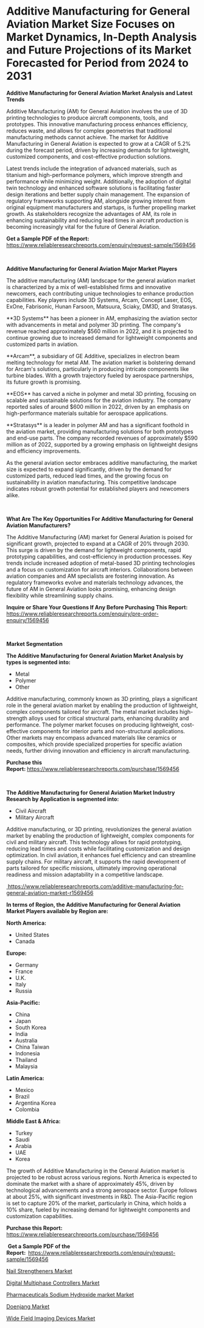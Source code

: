 <p><h1>Additive Manufacturing for General Aviation Market Size Focuses on Market Dynamics, In-Depth Analysis and Future Projections of its Market Forecasted for Period from 2024 to 2031</h1></p><p><strong>Additive Manufacturing for General Aviation Market Analysis and Latest Trends</strong></p>
<p><p>Additive Manufacturing (AM) for General Aviation involves the use of 3D printing technologies to produce aircraft components, tools, and prototypes. This innovative manufacturing process enhances efficiency, reduces waste, and allows for complex geometries that traditional manufacturing methods cannot achieve. The market for Additive Manufacturing in General Aviation is expected to grow at a CAGR of 5.2% during the forecast period, driven by increasing demands for lightweight, customized components, and cost-effective production solutions.</p><p>Latest trends include the integration of advanced materials, such as titanium and high-performance polymers, which improve strength and performance while minimizing weight. Additionally, the adoption of digital twin technology and enhanced software solutions is facilitating faster design iterations and better supply chain management. The expansion of regulatory frameworks supporting AM, alongside growing interest from original equipment manufacturers and startups, is further propelling market growth. As stakeholders recognize the advantages of AM, its role in enhancing sustainability and reducing lead times in aircraft production is becoming increasingly vital for the future of General Aviation.</p></p>
<p><strong>Get a Sample PDF of the Report:&nbsp;</strong> <a href="https://www.reliableresearchreports.com/enquiry/request-sample/1569456?utm_campaign=113&utm_medium=2&utm_source=Github&utm_content=ia&utm_term=14102024&utm_id=additive-manufacturing-for-general-aviation">https://www.reliableresearchreports.com/enquiry/request-sample/1569456</a></p>
<p>&nbsp;</p>
<p><strong>Additive Manufacturing for General Aviation Major Market Players</strong></p>
<p><p>The additive manufacturing (AM) landscape for the general aviation market is characterized by a mix of well-established firms and innovative newcomers, each contributing unique technologies to enhance production capabilities. Key players include 3D Systems, Arcam, Concept Laser, EOS, ExOne, Fabrisonic, Hunan Farsoon, Matsuura, Sciaky, DM3D, and Stratasys.</p><p>**3D Systems** has been a pioneer in AM, emphasizing the aviation sector with advancements in metal and polymer 3D printing. The company's revenue reached approximately $560 million in 2022, and it is projected to continue growing due to increased demand for lightweight components and customized parts in aviation.</p><p>**Arcam**, a subsidiary of GE Additive, specializes in electron beam melting technology for metal AM. The aviation market is bolstering demand for Arcam's solutions, particularly in producing intricate components like turbine blades. With a growth trajectory fueled by aerospace partnerships, its future growth is promising.</p><p>**EOS** has carved a niche in polymer and metal 3D printing, focusing on scalable and sustainable solutions for the aviation industry. The company reported sales of around $600 million in 2022, driven by an emphasis on high-performance materials suitable for aerospace applications.</p><p>**Stratasys** is a leader in polymer AM and has a significant foothold in the aviation market, providing manufacturing solutions for both prototypes and end-use parts. The company recorded revenues of approximately $590 million as of 2022, supported by a growing emphasis on lightweight designs and efficiency improvements.</p><p>As the general aviation sector embraces additive manufacturing, the market size is expected to expand significantly, driven by the demand for customized parts, reduced lead times, and the growing focus on sustainability in aviation manufacturing. This competitive landscape indicates robust growth potential for established players and newcomers alike.</p></p>
<p>&nbsp;</p>
<p><strong>What Are The Key Opportunities For Additive Manufacturing for General Aviation Manufacturers?</strong></p>
<p><p>The Additive Manufacturing (AM) market for General Aviation is poised for significant growth, projected to expand at a CAGR of 20% through 2030. This surge is driven by the demand for lightweight components, rapid prototyping capabilities, and cost-efficiency in production processes. Key trends include increased adoption of metal-based 3D printing technologies and a focus on customization for aircraft interiors. Collaborations between aviation companies and AM specialists are fostering innovation. As regulatory frameworks evolve and materials technology advances, the future of AM in General Aviation looks promising, enhancing design flexibility while streamlining supply chains.</p></p>
<p><strong>Inquire or Share Your Questions If Any Before Purchasing This Report:</strong> <a href="https://www.reliableresearchreports.com/enquiry/pre-order-enquiry/1569456?utm_campaign=113&utm_medium=2&utm_source=Github&utm_content=ia&utm_term=14102024&utm_id=additive-manufacturing-for-general-aviation">https://www.reliableresearchreports.com/enquiry/pre-order-enquiry/1569456</a></p>
<p>&nbsp;</p>
<p><strong>Market Segmentation</strong></p>
<p><strong>The Additive Manufacturing for General Aviation Market Analysis by types is segmented into:</strong></p>
<p><ul><li>Metal</li><li>Polymer</li><li>Other</li></ul></p>
<p><p>Additive manufacturing, commonly known as 3D printing, plays a significant role in the general aviation market by enabling the production of lightweight, complex components tailored for aircraft. The metal market includes high-strength alloys used for critical structural parts, enhancing durability and performance. The polymer market focuses on producing lightweight, cost-effective components for interior parts and non-structural applications. Other markets may encompass advanced materials like ceramics or composites, which provide specialized properties for specific aviation needs, further driving innovation and efficiency in aircraft manufacturing.</p></p>
<p><strong>Purchase this Report:&nbsp;</strong><a href="https://www.reliableresearchreports.com/purchase/1569456?utm_campaign=113&utm_medium=2&utm_source=Github&utm_content=ia&utm_term=14102024&utm_id=additive-manufacturing-for-general-aviation">https://www.reliableresearchreports.com/purchase/1569456</a></p>
<p>&nbsp;</p>
<p><strong>The Additive Manufacturing for General Aviation Market Industry Research by Application is segmented into:</strong></p>
<p><ul><li>Civil Aircraft</li><li>Military Aircraft</li></ul></p>
<p><p>Additive manufacturing, or 3D printing, revolutionizes the general aviation market by enabling the production of lightweight, complex components for civil and military aircraft. This technology allows for rapid prototyping, reducing lead times and costs while facilitating customization and design optimization. In civil aviation, it enhances fuel efficiency and can streamline supply chains. For military aircraft, it supports the rapid development of parts tailored for specific missions, ultimately improving operational readiness and mission adaptability in a competitive landscape.</p></p>
<p><a href="https://www.reliableresearchreports.com/additive-manufacturing-for-general-aviation-market-r1569456?utm_campaign=113&utm_medium=2&utm_source=Github&utm_content=ia&utm_term=14102024&utm_id=additive-manufacturing-for-general-aviation">&nbsp;https://www.reliableresearchreports.com/additive-manufacturing-for-general-aviation-market-r1569456</a></p>
<p><strong>In terms of Region, the Additive Manufacturing for General Aviation Market Players available by Region are:</strong></p>
<p>
    <p> <strong> North America: </strong>
        <ul>
            <li>United States</li>
            <li>Canada</li>
        </ul>
        </p> 
    <p> <strong> Europe: </strong>
        <ul>
            <li>Germany</li>
            <li>France</li>
            <li>U.K.</li>
            <li>Italy</li>
            <li>Russia</li>
        </ul>
        </p> 
    <p> <strong> Asia-Pacific: </strong>
        <ul>
            <li>China</li>
            <li>Japan</li>
            <li>South Korea</li>
            <li>India</li>
            <li>Australia</li>
            <li>China Taiwan</li>
            <li>Indonesia</li>
            <li>Thailand</li>
            <li>Malaysia</li>
        </ul>
        </p> 
    <p> <strong> Latin America: </strong>
        <ul>
            <li>Mexico</li>
            <li>Brazil</li>
            <li>Argentina Korea</li>
            <li>Colombia</li>
        </ul>
        </p> 
    <p> <strong> Middle East & Africa: </strong>
        <ul>
            <li>Turkey</li>
            <li>Saudi</li>
            <li>Arabia</li>
            <li>UAE</li>
            <li>Korea</li>
        </ul>
    </p>
    </p>
<p><p>The growth of Additive Manufacturing in the General Aviation market is projected to be robust across various regions. North America is expected to dominate the market with a share of approximately 45%, driven by technological advancements and a strong aerospace sector. Europe follows at about 25%, with significant investments in R&D. The Asia-Pacific region is set to capture 20% of the market, particularly in China, which holds a 10% share, fueled by increasing demand for lightweight components and customization capabilities.</p></p>
<p><strong>Purchase this Report: </strong><a href="https://www.reliableresearchreports.com/purchase/1569456?utm_campaign=113&utm_medium=2&utm_source=Github&utm_content=ia&utm_term=14102024&utm_id=additive-manufacturing-for-general-aviation">https://www.reliableresearchreports.com/purchase/1569456</a></p>
<p>&nbsp;<strong>Get a Sample PDF of the Report:&nbsp;&nbsp;</strong><a href="https://www.reliableresearchreports.com/enquiry/request-sample/1569456?utm_campaign=113&utm_medium=2&utm_source=Github&utm_content=ia&utm_term=14102024&utm_id=additive-manufacturing-for-general-aviation">https://www.reliableresearchreports.com/enquiry/request-sample/1569456</a></p>
<p><strong></strong></p>
<p><p><a href="https://www.linkedin.com/pulse/nail-strengtheners-market-report-product-type-inorganicorganic-psuxc?utm_campaign=113&utm_medium=2&utm_source=Github&utm_content=ia&utm_term=14102024&utm_id=additive-manufacturing-for-general-aviation">Nail Strengtheners Market</a></p><p><a href="https://www.linkedin.com/pulse/digital-multiphase-controllers-market-maturity-analysis-regional-govcc?utm_campaign=113&utm_medium=2&utm_source=Github&utm_content=ia&utm_term=14102024&utm_id=additive-manufacturing-for-general-aviation">Digital Multiphase Controllers Market</a></p><p><a href="https://github.com/RuthLucas64/Market-Research-Report-List-1/blob/main/pharmaceuticals-sodium-hydroxide-market-market.md?utm_campaign=113&utm_medium=2&utm_source=Github&utm_content=ia&utm_term=14102024&utm_id=additive-manufacturing-for-general-aviation">Pharmaceuticals Sodium Hydroxide market Market</a></p><p><a href="https://github.com/NathanColeman327/Market-Research-Report-List-1/blob/main/doenjang-market.md?utm_campaign=113&utm_medium=2&utm_source=Github&utm_content=ia&utm_term=14102024&utm_id=additive-manufacturing-for-general-aviation">Doenjang Market</a></p><p><a href="https://www.linkedin.com/pulse/navigating-global-wide-field-imaging-devices-market-r6y4c?utm_campaign=113&utm_medium=2&utm_source=Github&utm_content=ia&utm_term=14102024&utm_id=additive-manufacturing-for-general-aviation">Wide Field Imaging Devices Market</a></p></p>